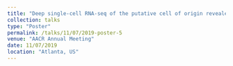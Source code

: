 ```yaml
---
title: "Deep single-cell RNA-seq of the putative cell of origin revealed a novel molecular subtype of high-grade serous ovarian cancer with poor prognosis "
collection: talks
type: "Poster"
permalink: /talks/11/07/2019-poster-5
venue: "AACR Annual Meeting"
date: 11/07/2019
location: "Atlanta, US"
---
```

